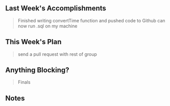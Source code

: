 ## Last Week's Accomplishments

>  Finished writing convertTime function and pushed code to Github
>  can now run .sql on my machine
## This Week's Plan
>  send a pull request with rest of group

## Anything Blocking?

>  Finals

## Notes
